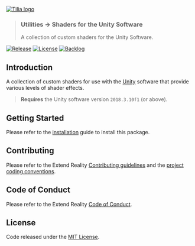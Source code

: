 [![Tilia logo][Tilia-Image]](#)

> ### Utilities -> Shaders for the Unity Software
> A collection of custom shaders for the Unity Software.

[![Release][Version-Release]][Releases]
[![License][License-Badge]][License]
[![Backlog][Backlog-Badge]][Backlog]

## Introduction

A collection of custom shaders for use with the [Unity] software that provide various levels of shader effects.

> **Requires** the Unity software version `2018.3.10f1` (or above).

## Getting Started

Please refer to the [installation] guide to install this package.

## Contributing

Please refer to the Extend Reality [Contributing guidelines] and the [project coding conventions].

## Code of Conduct

Please refer to the Extend Reality [Code of Conduct].

## License

Code released under the [MIT License][License].

[License-Badge]: https://img.shields.io/github/license/ExtendRealityLtd/Tilia.Utilities.Shaders.Unity.svg
[Version-Release]: https://img.shields.io/github/release/ExtendRealityLtd/Tilia.Utilities.Shaders.Unity.svg
[project coding conventions]: https://github.com/ExtendRealityLtd/.github/blob/master/CONVENTIONS/UNITY3D.md

[Tilia-Image]: https://user-images.githubusercontent.com/1029673/67681496-5bf10700-f985-11e9-9413-e61801b6eab5.png
[License]: LICENSE.md
[Installation]: Documentation/HowToGuides/Installation/README.md
[Backlog]: http://tracker.vrtk.io
[Backlog-Badge]: https://img.shields.io/badge/project-backlog-78bdf2.svg
[Releases]: ../../releases
[Contributing guidelines]: https://github.com/ExtendRealityLtd/.github/blob/master/CONTRIBUTING.md
[Code of Conduct]: https://github.com/ExtendRealityLtd/.github/blob/master/CODE_OF_CONDUCT.md

[Unity]: https://unity3d.com/